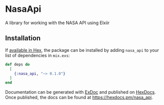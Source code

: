 # NasaApi

A library for working with the NASA API using Elxiir 

## Installation

If [available in Hex](https://hex.pm/docs/publish), the package can be installed
by adding `nasa_api` to your list of dependencies in `mix.exs`:

```elixir
def deps do
  [
    {:nasa_api, "~> 0.1.0"}
  ]
end
```

Documentation can be generated with [ExDoc](https://github.com/elixir-lang/ex_doc)
and published on [HexDocs](https://hexdocs.pm). Once published, the docs can
be found at <https://hexdocs.pm/nasa_api>.
